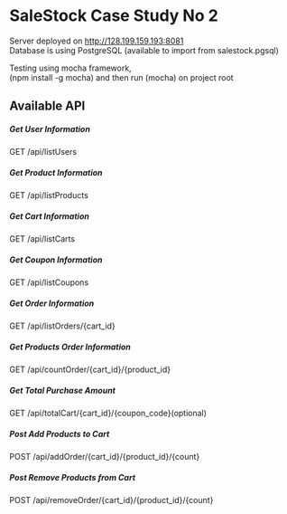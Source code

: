 # SaleStock Case Study No 2

Server deployed on http://128.199.159.193:8081  
Database is using PostgreSQL (available to import from salestock.pgsql)

Testing using mocha framework,  
(npm install -g mocha) and then run (mocha) on project root 

## Available API

##### Get User Information  
GET /api/listUsers

##### Get Product Information  
GET /api/listProducts

##### Get Cart Information  
GET /api/listCarts

##### Get Coupon Information  
GET /api/listCoupons

##### Get Order Information  
GET /api/listOrders/{cart_id}

##### Get Products Order Information  
GET /api/countOrder/{cart_id}/{product_id}

##### Get Total Purchase Amount  
GET /api/totalCart/{cart_id}/{coupon_code}(optional)

##### Post Add Products to Cart  
POST /api/addOrder/{cart_id}/{product_id}/{count}

##### Post Remove Products from Cart  
POST /api/removeOrder/{cart_id}/{product_id}/{count}
